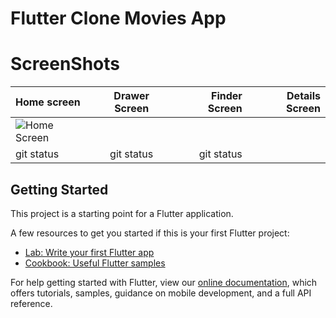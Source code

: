 # Flutter Clone Movies App 


# ScreenShots

| Home screen  | Drawer Screen  | Finder Screen  | Details Screen  |
| :---         |     :---:      |          ---:  |           ---:  |
|  ![Home Screen](https://user-images.githubusercontent.com/78031893/147929138-fa063eb2-9b10-47be-919c-d315cca8176f.jpg)
  | git status     | git status     | git status      |




## Getting Started

This project is a starting point for a Flutter application.

A few resources to get you started if this is your first Flutter project:

- [Lab: Write your first Flutter app](https://flutter.dev/docs/get-started/codelab)
- [Cookbook: Useful Flutter samples](https://flutter.dev/docs/cookbook)

For help getting started with Flutter, view our
[online documentation](https://flutter.dev/docs), which offers tutorials,
samples, guidance on mobile development, and a full API reference.
